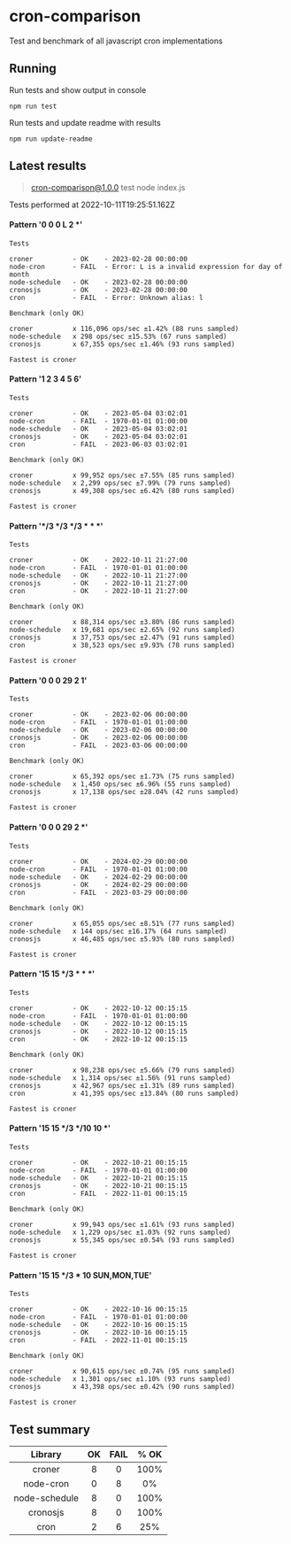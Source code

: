 # cron-comparison

Test and benchmark of all javascript cron implementations

## Running

Run tests and show output in console

`npm run test`

Run tests and update readme with results

`npm run update-readme`

## Latest results

> cron-comparison@1.0.0 test
> node index.js

Tests performed at 2022-10-11T19:25:51.162Z

#### Pattern '0 0 0 L 2 *'
```
Tests

croner          - OK    - 2023-02-28 00:00:00
node-cron       - FAIL  - Error: L is a invalid expression for day of month
node-schedule   - OK    - 2023-02-28 00:00:00
cronosjs        - OK    - 2023-02-28 00:00:00
cron            - FAIL  - Error: Unknown alias: l

Benchmark (only OK)

croner          x 116,096 ops/sec ±1.42% (88 runs sampled)
node-schedule   x 298 ops/sec ±15.53% (67 runs sampled)
cronosjs        x 67,355 ops/sec ±1.46% (93 runs sampled)

Fastest is croner         
```

#### Pattern '1 2 3 4 5 6'
```
Tests

croner          - OK    - 2023-05-04 03:02:01
node-cron       - FAIL  - 1970-01-01 01:00:00
node-schedule   - OK    - 2023-05-04 03:02:01
cronosjs        - OK    - 2023-05-04 03:02:01
cron            - FAIL  - 2023-06-03 03:02:01

Benchmark (only OK)

croner          x 99,952 ops/sec ±7.55% (85 runs sampled)
node-schedule   x 2,299 ops/sec ±7.99% (79 runs sampled)
cronosjs        x 49,308 ops/sec ±6.42% (80 runs sampled)

Fastest is croner         
```

#### Pattern '*/3 */3 */3 * * *'
```
Tests

croner          - OK    - 2022-10-11 21:27:00
node-cron       - FAIL  - 1970-01-01 01:00:00
node-schedule   - OK    - 2022-10-11 21:27:00
cronosjs        - OK    - 2022-10-11 21:27:00
cron            - OK    - 2022-10-11 21:27:00

Benchmark (only OK)

croner          x 88,314 ops/sec ±3.80% (86 runs sampled)
node-schedule   x 19,681 ops/sec ±2.65% (92 runs sampled)
cronosjs        x 37,753 ops/sec ±2.47% (91 runs sampled)
cron            x 38,523 ops/sec ±9.93% (78 runs sampled)

Fastest is croner         
```

#### Pattern '0 0 0 29 2 1'
```
Tests

croner          - OK    - 2023-02-06 00:00:00
node-cron       - FAIL  - 1970-01-01 01:00:00
node-schedule   - OK    - 2023-02-06 00:00:00
cronosjs        - OK    - 2023-02-06 00:00:00
cron            - FAIL  - 2023-03-06 00:00:00

Benchmark (only OK)

croner          x 65,392 ops/sec ±1.73% (75 runs sampled)
node-schedule   x 1,450 ops/sec ±6.96% (55 runs sampled)
cronosjs        x 17,138 ops/sec ±28.04% (42 runs sampled)

Fastest is croner         
```

#### Pattern '0 0 0 29 2 *'
```
Tests

croner          - OK    - 2024-02-29 00:00:00
node-cron       - FAIL  - 1970-01-01 01:00:00
node-schedule   - OK    - 2024-02-29 00:00:00
cronosjs        - OK    - 2024-02-29 00:00:00
cron            - FAIL  - 2023-03-29 00:00:00

Benchmark (only OK)

croner          x 65,055 ops/sec ±8.51% (77 runs sampled)
node-schedule   x 144 ops/sec ±16.17% (64 runs sampled)
cronosjs        x 46,485 ops/sec ±5.93% (80 runs sampled)

Fastest is croner         
```

#### Pattern '15 15 */3 * * *'
```
Tests

croner          - OK    - 2022-10-12 00:15:15
node-cron       - FAIL  - 1970-01-01 01:00:00
node-schedule   - OK    - 2022-10-12 00:15:15
cronosjs        - OK    - 2022-10-12 00:15:15
cron            - OK    - 2022-10-12 00:15:15

Benchmark (only OK)

croner          x 98,238 ops/sec ±5.66% (79 runs sampled)
node-schedule   x 1,314 ops/sec ±1.56% (91 runs sampled)
cronosjs        x 42,967 ops/sec ±1.31% (89 runs sampled)
cron            x 41,395 ops/sec ±13.84% (80 runs sampled)

Fastest is croner         
```

#### Pattern '15 15 */3 */10 10 *'
```
Tests

croner          - OK    - 2022-10-21 00:15:15
node-cron       - FAIL  - 1970-01-01 01:00:00
node-schedule   - OK    - 2022-10-21 00:15:15
cronosjs        - OK    - 2022-10-21 00:15:15
cron            - FAIL  - 2022-11-01 00:15:15

Benchmark (only OK)

croner          x 99,943 ops/sec ±1.61% (93 runs sampled)
node-schedule   x 1,229 ops/sec ±1.03% (92 runs sampled)
cronosjs        x 55,345 ops/sec ±0.54% (93 runs sampled)

Fastest is croner         
```

#### Pattern '15 15 */3 * 10 SUN,MON,TUE'
```
Tests

croner          - OK    - 2022-10-16 00:15:15
node-cron       - FAIL  - 1970-01-01 01:00:00
node-schedule   - OK    - 2022-10-16 00:15:15
cronosjs        - OK    - 2022-10-16 00:15:15
cron            - FAIL  - 2022-11-01 00:15:15

Benchmark (only OK)

croner          x 90,615 ops/sec ±0.74% (95 runs sampled)
node-schedule   x 1,301 ops/sec ±1.10% (93 runs sampled)
cronosjs        x 43,398 ops/sec ±0.42% (90 runs sampled)

Fastest is croner         
```

## Test summary

| Library | OK | FAIL | % OK |
| :---: | :--: | :---: | :-----: |
| croner | 8 | 0 | 100% |
| node-cron | 0 | 8 | 0% |
| node-schedule | 8 | 0 | 100% |
| cronosjs | 8 | 0 | 100% |
| cron | 2 | 6 | 25% |

